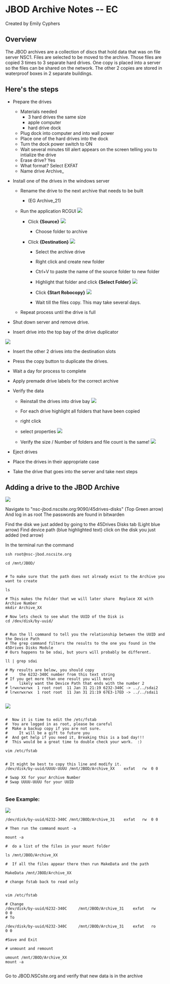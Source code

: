 # JBOD Archive Notes -- EC
Created by Emily Cyphers
## Overview
The JBOD archives are a collection of discs that hold data that was on 
file server NSC1. Files are selected to be moved to the archive. 
Those files are copied 3 times to 3 separate hard drives. 
One copy is placed into a server so the files can be shared on the 
network.  The other 2 copies are stored in waterproof boxes in 2 
separate buildings. 

## Here's the steps
* Prepare the drives
    * Materials needed
        * 3 hard drives the same size
        * apple computer
        * hard drive dock
    * Plug dock into computer and into wall power
    * Place one of the hard drives into the dock
    * Turn the dock power switch to ON
    * Wait several minutes till alert appears on the screen telling you to intialize the drive
    * Erase drive?  Yes
    * What format?  Select EXFAT
    * Name drive Archive_

* Install one of the drives in the windows server
    * Rename the drive to the next archive that needs to be built
        * (EG Archive_21)
    * Run the application RCGUI ![](https://hd.newspring.org/uploads/3fe67bb4-d9f8-405f-8a4e-ccfda46e9de2.png)

        * Click **{Source}** ![](https://hd.newspring.org/uploads/3479caae-0880-4f56-a18e-145a29fdcb45.png)

            * Choose folder to archive
        * Click **{Destination}** ![](https://hd.newspring.org/uploads/bd43a6e8-0ec7-4dc8-8092-833944ed3344.png)

            * Select the archive drive
            * Right click and create new folder
            * Ctrl+V to paste the name of the source folder to new folder
            * Highlight that folder and click **{Select Folder}** ![](https://hd.newspring.org/uploads/8be74b11-7d42-4257-b0d2-726c8c274f5a.png)

            * Click  **{Start Robocopy}** ![](https://hd.newspring.org/uploads/3dff2517-6bbb-4adc-ba60-bfd087234eba.png)

            * Wait till the files copy.  This may take several days.

    * Repeat process until the drive is full

* Shut down server and remove drive.
* Insert drive into the top bay of the drive duplicator 


![](https://hd.newspring.org/uploads/9405e15c-1587-428e-91ef-d030e4066cea.png)

* Insert the other 2 drives into the destination slots
* Press the copy button to duplicate the drives.
* Wait a day for process to complete
* Apply premade drive labels for the correct archive
* Verify the data
    * Reinstall the drives into drive bay
    ![](https://hd.newspring.org/uploads/8bc39a6a-3c7d-4b0d-81d6-e5182f9c1902.png)
    * For each drive highlight all folders that have been copied 
    * right click
    * select properties
    ![](https://hd.newspring.org/uploads/b81aae49-dd4f-429b-802f-a51ca5232209.png)

    * Verify the size / Number of folders and file count is the same!
    ![](https://hd.newspring.org/uploads/b90805e2-233e-4a6a-86c6-c343fbf939b2.png)

* Eject drives     
* Place the drives in their appropriate case
* Take the drive that goes into the server and take next steps

## Adding a drive to the JBOD Archive


![](https://hd.newspring.org/uploads/e53da93d-6445-4f01-bc9a-e7f44bb2f6e7.png)


Navigate to "nsc-jbod.nscsite.org:9090/45drives-disks" (Top Green arrow)
And log in as root
The passwords are found in bitwarden

Find the disk we just added by going to the 45Drives Disks tab (Light blue arrow)
Find device path (blue highlighted text) click on the disk you just added (red arrow)

In the terminal run the command 
```
ssh root@nsc-jbod.nscsite.org

cd /mnt/JBOD/


# To make sure that the path does not already exist to the Archive you want to create

ls  

# This makes the Folder that we will later share  Replace XX with Archive Number
mkdir Archive_XX 

# Now lets check to see what the UUID of the Disk is
cd /dev/disk/by-uuid/


# Run the ll command to tell you the relationship between the UUID and the Device Path
# The grep command filters the results to the one you found in the 45Drives Disks Module 
# Ours happens to be sdai, but yours will probably be different.

ll | grep sdai

# My results are below, you should copy
#     the 6232-340C number from this text string
# If you get more than one result you will most 
#     likely want the Device Path that ends with the number 2
# lrwxrwxrwx  1 root root  11 Jan 31 21:19 6232-340C -> ../../sdai2
# lrwxrwxrwx  1 root root  11 Jan 31 21:19 67E3-17ED -> ../../sdai1


```
![](https://hd.newspring.org/uploads/d7666110-bc80-4b61-bb14-b7e50aec2d16.png)

```

#  Now it is time to edit the /etc/fstab
#  You are logged in as root, please be careful 
#  Make a backup copy if you are not sure.  
#     It will be a gift to future you
#  And get help if you need it, Breaking this is a bad day!!!
#  This would be a great time to double check your work.  :)

vim /etc/fstab


# It might be best to copy this line and modify it.
/dev/disk/by-uuid/UUUU-UUUU /mnt/JBOD/Archive_XX    exfat   rw  0 0

# Swap XX for your Archive Number
# Swap UUUU-UUUU for your UUID


```
### See Example:

![](https://hd.newspring.org/uploads/5d0903e1-9069-43d5-922f-cab4b3dc5cdb.png)

```
/dev/disk/by-uuid/6232-340C /mnt/JBOD/Archive_31    exfat   rw  0 0
```

```
# Then run the command mount -a

mount -a

#  do a list of the files in your mount folder

ls /mnt/JBOD/Archive_XX

#  If all the files appear there then run MakeData and the path

MakeData /mnt/JBOD/Archive_XX

# change fstab back to read only


vim /etc/fstab
```

```
# Change
/dev/disk/by-uuid/6232-340C     /mnt/JBOD/Archive_31    exfat   rw      0 0
# To

/dev/disk/by-uuid/6232-340C     /mnt/JBOD/Archive_31    exfat   ro      0 0

#Save and Exit

# unmount and remount

umount /mnt/JBOD/Archive_XX
mount -a


```
Go to JBOD.NSCsite.org and verify that new data is in the archive

















